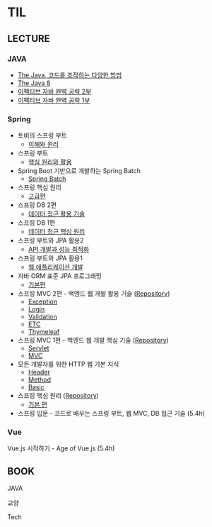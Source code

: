 # TIL

## LECTURE

### JAVA

- [The Java, 코드를 조작하는 다양한 방법](https://jihunparkme.github.io/the-java/)
- [The Java 8](https://jihunparkme.github.io/the-java/)
- [이펙티브 자바 완벽 공략 2부](https://jihunparkme.github.io/Effective-Java-Class-Interface-Generics/)
- [이펙티브 자바 완벽 공략 1부](https://jihunparkme.github.io/Effective-Java-Object/)

### Spring

- 토비의 스프링 부트
  - [이해와 원리](https://jihunparkme.github.io/toby-spring-boot/)
- 스프링 부트
  - [핵심 원리와 활용](https://jihunparkme.github.io/spring-boot/)
- Spring Boot 기반으로 개발하는 Spring Batch
  - [Spring Batch](https://jihunparkme.github.io/Spring-Boot-base-Spring-Batch/)
- 스프링 핵심 원리
  - [고급편](https://jihunparkme.github.io/Spring-Core-Principles-Advanced/)
- 스프링 DB 2편
  - [데이터 접근 활용 기술](https://jihunparkme.github.io/Spring-DB-Part2/)
- 스프링 DB 1편
  - [데이터 접근 핵심 원리](https://jihunparkme.github.io/Spring-DB-Part1/)
- 스프링 부트와 JPA 활용2
  - [API 개발과 성능 최적화](https://jihunparkme.github.io/JPA-API-and-performance-optimization/)
- 스프링 부트와 JPA 활용1
  - [웹 애플리케이션 개발](https://jihunparkme.github.io/JPA-Web-Application/)
- 자바 ORM 표준 JPA 프로그래밍
  - [기본편](https://jihunparkme.github.io/JPA-Programming-base/)
- 스프링 MVC 2편 - 백엔드 웹 개발 활용 기술 ([Repository](https://github.com/jihunparkme/Inflearn_Spring_MVC_Part-2))
  - [Exception](https://jihunparkme.github.io/Spring-MVC-Part2-Exception/)
  - [Login](https://jihunparkme.github.io/Spring-MVC-Part2-Login/)
  - [Validation](https://jihunparkme.github.io/Spring-MVC-Part2-Validation/)
  - [ETC](https://jihunparkme.github.io/Spring-MVC-Part2-Etc/)
  - [Thymeleaf](https://jihunparkme.github.io/Spring-MVC-Part2-Thymeleaf/)
- 스프링 MVC 1편 - 백엔드 웹 개발 핵심 기술 ([Repository](https://github.com/jihunparkme/Inflearn_Spring_MVC_Part-1))
  - [Servlet](https://jihunparkme.github.io/Spring-MVC-Part1-Servlet/)
  - [MVC](https://jihunparkme.github.io/Spring-MVC-Part1-MVC/)
- 모든 개발자를 위한 HTTP 웹 기본 지식
  - [Header](https://jihunparkme.github.io/Http-Web-Network_header/)
  - [Method](https://jihunparkme.github.io/Http-Web-Network_method/)
  - [Basic](https://jihunparkme.github.io/Http-Web-Network_basic/)
- 스프링 핵심 원리 ([Repository](https://github.com/jihunparkme/Inflearn_Spring2_Core_Principles))
  - [기본 편](https://jihunparkme.github.io/Spring-Core/)
- 스프링 입문 - 코드로 배우는 스프링 부트, 웹 MVC, DB 접근 기술 (5.4h)

### Vue

Vue.js 시작하기 - Age of Vue.js (5.4h)

## BOOK

JAVA

교양

Tech
